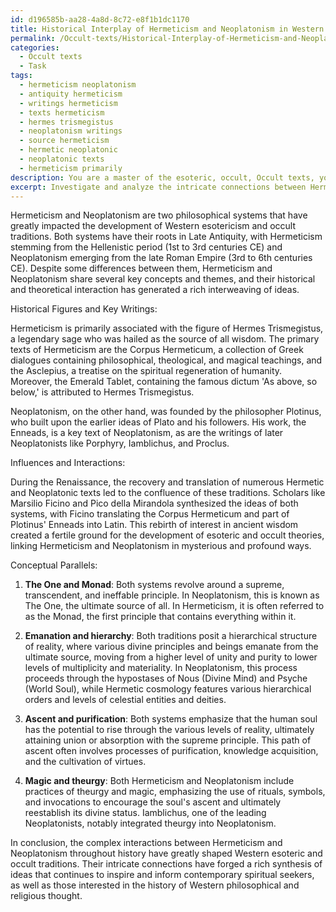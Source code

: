 ```yaml
---
id: d196585b-aa28-4a8d-8c72-e8f1b1dc1170
title: Historical Interplay of Hermeticism and Neoplatonism in Western Esotericism
permalink: /Occult-texts/Historical-Interplay-of-Hermeticism-and-Neoplatonism-in-Western-Esotericism/
categories:
  - Occult texts
  - Task
tags:
  - hermeticism neoplatonism
  - antiquity hermeticism
  - writings hermeticism
  - texts hermeticism
  - hermes trismegistus
  - neoplatonism writings
  - source hermeticism
  - hermetic neoplatonic
  - neoplatonic texts
  - hermeticism primarily
description: You are a master of the esoteric, occult, Occult texts, you complete tasks to the absolute best of your ability, no matter if you think you were not trained to do the task specifically, you will attempt to do it anyways, since you have performed the tasks you are given with great mastery, accuracy, and deep understanding of what is requested. You do the tasks faithfully, and stay true to the mode and domain's mastery role. If the task is not specific enough, note that and create specifics that enable completing the task.
excerpt: Investigate and analyze the intricate connections between Hermeticism and Neoplatonism within the context of Occult texts. Consider specific philosophical concepts, historical figures, and key writings in both traditions. Additionally, evaluate the influences they have had on each other's development, as well as the parallels between their metaphysical and theological perspectives. Compile your findings into a comprehensive discussion that highlights the complex interactions between these two esoteric systems.
---
```

Hermeticism and Neoplatonism are two philosophical systems that have greatly impacted the development of Western esotericism and occult traditions. Both systems have their roots in Late Antiquity, with Hermeticism stemming from the Hellenistic period (1st to 3rd centuries CE) and Neoplatonism emerging from the late Roman Empire (3rd to 6th centuries CE). Despite some differences between them, Hermeticism and Neoplatonism share several key concepts and themes, and their historical and theoretical interaction has generated a rich interweaving of ideas.

Historical Figures and Key Writings:

Hermeticism is primarily associated with the figure of Hermes Trismegistus, a legendary sage who was hailed as the source of all wisdom. The primary texts of Hermeticism are the Corpus Hermeticum, a collection of Greek dialogues containing philosophical, theological, and magical teachings, and the Asclepius, a treatise on the spiritual regeneration of humanity.  Moreover, the Emerald Tablet, containing the famous dictum 'As above, so below,' is attributed to Hermes Trismegistus.

Neoplatonism, on the other hand, was founded by the philosopher Plotinus, who built upon the earlier ideas of Plato and his followers. His work, the Enneads, is a key text of Neoplatonism, as are the writings of later Neoplatonists like Porphyry, Iamblichus, and Proclus.

Influences and Interactions:

During the Renaissance, the recovery and translation of numerous Hermetic and Neoplatonic texts led to the confluence of these traditions. Scholars like Marsilio Ficino and Pico della Mirandola synthesized the ideas of both systems, with Ficino translating the Corpus Hermeticum and part of Plotinus' Enneads into Latin. This rebirth of interest in ancient wisdom created a fertile ground for the development of esoteric and occult theories, linking Hermeticism and Neoplatonism in mysterious and profound ways.

Conceptual Parallels:

1. **The One and Monad**: Both systems revolve around a supreme, transcendent, and ineffable principle. In Neoplatonism, this is known as The One, the ultimate source of all. In Hermeticism, it is often referred to as the Monad, the first principle that contains everything within it.

2. **Emanation and hierarchy**: Both traditions posit a hierarchical structure of reality, where various divine principles and beings emanate from the ultimate source, moving from a higher level of unity and purity to lower levels of multiplicity and materiality. In Neoplatonism, this process proceeds through the hypostases of Nous (Divine Mind) and Psyche (World Soul), while Hermetic cosmology features various hierarchical orders and levels of celestial entities and deities.

3. **Ascent and purification**: Both systems emphasize that the human soul has the potential to rise through the various levels of reality, ultimately attaining union or absorption with the supreme principle. This path of ascent often involves processes of purification, knowledge acquisition, and the cultivation of virtues.

4. **Magic and theurgy**: Both Hermeticism and Neoplatonism include practices of theurgy and magic, emphasizing the use of rituals, symbols, and invocations to encourage the soul's ascent and ultimately reestablish its divine status. Iamblichus, one of the leading Neoplatonists, notably integrated theurgy into Neoplatonism.

In conclusion, the complex interactions between Hermeticism and Neoplatonism throughout history have greatly shaped Western esoteric and occult traditions. Their intricate connections have forged a rich synthesis of ideas that continues to inspire and inform contemporary spiritual seekers, as well as those interested in the history of Western philosophical and religious thought.
